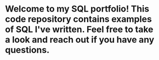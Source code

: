 

# Welcome to my SQL portfolio! This code repository contains examples of SQL I've written. Feel free to take a look and reach out if you have any questions.
